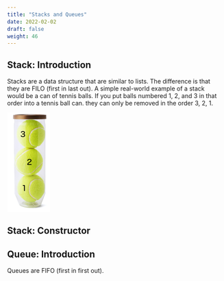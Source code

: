 ```yaml
---
title: "Stacks and Queues"
date: 2022-02-02
draft: false
weight: 46
---
```


## Stack: Introduction

Stacks are a data structure that are similar to lists. The difference is that they are FILO (first in last out). A simple real-world example of a stack would be a can of tennis balls. If you put balls numbered 1, 2, and 3 in that order into a tennis ball can. they can only be removed in the order 3, 2, 1.

![tennis balls alt ><](/images/tennis_balls.png)

## Stack: Constructor

## Queue: Introduction

Queues are FIFO (first in first out).